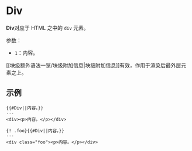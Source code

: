 # Div

**Div**对应于 HTML 之中的 `div` 元素。

参数：

- `1`：内容。

[[块级额外语法一览/块级附加信息|块级附加信息]]有效，作用于渲染后最外层元素之上。

## 示例

```example
{{#Div||内容。}}
···
<div><p>内容。</p></div>
```

```example
{! .foo}{{#Div||内容。}}
···
<div class="foo"><p>内容。</p></div>
```
